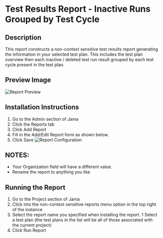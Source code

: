 # Test Results Report - Inactive Runs Grouped by Test Cycle

## Description
This report constructs a non-context sensitive test results report generating the information in your selected test plan. This includes the test plan overview then each inactive / deleted test run result grouped by each test cycle present in the test plan. 

## Preview Image
![Report Preview](https://github.com/JamaSoftware/Community-Reports/blob/master/Test%20Results%20Report%20-%20Inactive%20Runs%20Grouped%20by%20Test%20Cycle/preview.png)

## Installation Instructions
1. Go to the Admin section of Jama
1. Click the Reports tab
1. Click Add Report
1. Fill in the Add/Edit Report form as shown below.
1. Click Save
![Report Configuration](https://github.com/JamaSoftware/Community-Reports/blob/master/Test%20Results%20Report%20-%20Inactive%20Runs%20Grouped%20by%20Test%20Cycle/config.png)

## NOTES: 
- Your Organization field will have a different value.  
- Rename the report to anything you like


## Running the Report
1. Go to the Project section of Jama
1. Click into the non-context sensitive reports menu option in the top right of the instance
1. Select the report name you specified when installing the report.
1  Select a test plan (the test plans in the list will be all of those  associated with the current project)
1. Click Run Report
